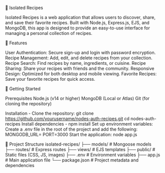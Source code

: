 🍲 Isolated Recipes

Isolated Recipes is a web application that allows users to discover, share, and save their favorite recipes. Built with Node.js, Express.js, EJS, and MongoDB, this app is designed to provide an easy-to-use interface for managing a personal collection of recipes.

🌟 Features

User Authentication: Secure sign-up and login with password encryption.
Recipe Management: Add, edit, and delete recipes from your collection.
Recipe Search: Find recipes by name, ingredients, or cuisine.
Recipe Sharing: Share your recipes with friends and the community.
Responsive Design: Optimized for both desktop and mobile viewing.
Favorite Recipes: Save your favorite recipes for quick access.

🚀 Getting Started

Prerequisites
Node.js (v14 or higher)
MongoDB (Local or Atlas)
Git (for cloning the repository)

Installation - 
Clone the repository:
  git clone https://github.com/yourusername/nodes-auth-recipes.git
  cd nodes-auth-recipes
Install dependencies - 
  npm install
Set up environment variables:
Create a .env file in the root of the project and add the following:
  MONGODB_URL=<your-mongodb-connection-string>
  PORT=3000
Start the application:
  node app.js

📂 Project Structure
isolated-recipes/
├── models/           # Mongoose models
├── routes/           # Express routes
├── views/            # EJS templates
├── public/           # Static files (CSS, JS, images)
├── .env              # Environment variables
├── app.js            # Main application file
└── package.json      # Project metadata and dependencies

